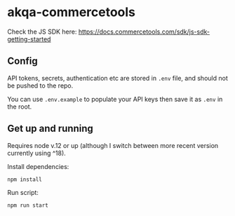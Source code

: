 # akqa-commercetools

Check the JS SDK here: https://docs.commercetools.com/sdk/js-sdk-getting-started

## Config

API tokens, secrets, authentication etc are stored in `.env` file, and should not be pushed to the repo.

You can use `.env.example` to populate your API keys then save it as `.env` in the root.

## Get up and running

Requires node v.12 or up (although I switch between more recent version currently using ^18).

Install dependencies:

```
npm install
```

Run script:

```
npm run start
```
